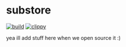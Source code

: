 # substore
[![build](https://github.com/substore/substore/actions/workflows/provisioner.yml/badge.svg)](https://github.com/substore/substore/actions/workflows/provisioner.yml)
[![clippy](https://github.com/substore/substore/actions/workflows/clippy.yml/badge.svg)](https://github.com/substore/substore/actions/workflows/clippy.yml)

yea ill add stuff here when we open source it :)
